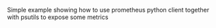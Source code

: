 Simple example showing how to use prometheus python client together with psutils to expose some metrics
